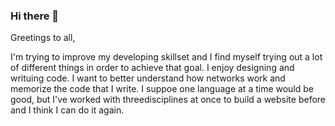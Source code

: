 ### Hi there 👋

<!--
**dvenomuzj96/dvenomuzj96** is a ✨ _special_ ✨ repository because its `README.md` (this file) appears on your GitHub profile.

Here are some ideas to get you started:

- 🔭 I’m currently working on ...
- 🌱 I’m currently learning ...
- 👯 I’m looking to collaborate on ...
- 🤔 I’m looking for help with ...
- 💬 Ask me about ...
- 📫 How to reach me: ...
- 😄 Pronouns: ...
- ⚡ Fun fact: ...
-->
Greetings to all,

I'm trying to improve my developing skillset and I find myself trying out a lot of different things in order to achieve that goal.
I enjoy designing and writuing code. I want to better understand how networks work and memorize the code that I write. I suppoe one language at a time would be good, but I've worked with threedisciplines at once to build a website before and I think I can do it again. 
